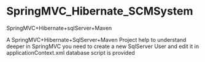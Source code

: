 # SpringMVC_Hibernate_SCMSystem
SpringMVC+Hibernate+sqlServer+Maven

A SpringMVC+Hibernate+SqlServer+Maven Project
help to understand deeper in SpringMVC
you need to create a new SqlServer User and edit it in applicationContext.xml
database script is provided
